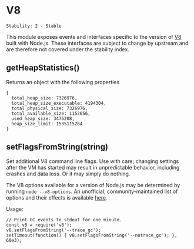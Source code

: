 # V8

    Stability: 2 - Stable

This module exposes events and interfaces specific to the version of [V8][]
built with Node.js.  These interfaces are subject to change by upstream and are
therefore not covered under the stability index.

## getHeapStatistics()

Returns an object with the following properties

```
{
  total_heap_size: 7326976,
  total_heap_size_executable: 4194304,
  total_physical_size: 7326976,
  total_available_size: 1152656,
  used_heap_size: 3476208,
  heap_size_limit: 1535115264
}
```

## setFlagsFromString(string)

Set additional V8 command line flags.  Use with care; changing settings
after the VM has started may result in unpredictable behavior, including
crashes and data loss.  Or it may simply do nothing.

The V8 options available for a version of Node.js may be determined by running
`node --v8-options`.  An unofficial, community-maintained list of options
and their effects is available [here][].

Usage:

```
// Print GC events to stdout for one minute.
const v8 = require('v8');
v8.setFlagsFromString('--trace_gc');
setTimeout(function() { v8.setFlagsFromString('--notrace_gc'); }, 60e3);
```

[V8]: https://code.google.com/p/v8/
[here]: https://github.com/thlorenz/v8-flags/blob/master/flags-0.11.md
